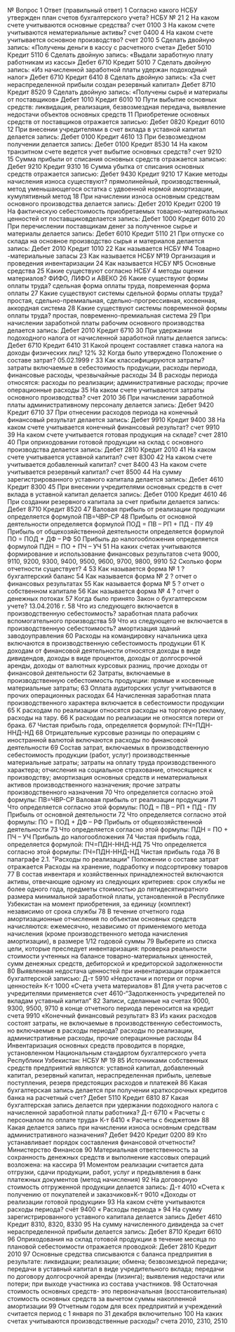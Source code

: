 №	Вопрос	1 Ответ (правильный ответ)
1	Согласно какого НСБУ утвержден план счетов бухгалтерского учета?	НСБУ № 21
2	На каком счете учитываются основные средства?	счет 0100
3	На каком счете учитываются нематериальные активы?	счет 0400
4	На каком счете учитывается основное производство?	счет 2010
5	Сделать двойную запись: «Получены деньги в кассу с расчетного счета» 	Дебет 5010   Кредит 5110
6	Сделать двойную запись: «Выдали заработную плату работникам из кассы» 	  Дебет 6710 Кредит 5010
7	Сделать двойную запись: «Из начисленной заработной платы удержан подоходный налог» 	 Дебет 6710  Кредит 6410
8	Сделать двойную запись: «За счет нераспределенной прибыли создан резервный капитал» 	  Дебет 8710  Кредит 8520
9	Сделать двойную запись: «Получены сырьё и материалы от поставщиков» 	 Дебет 1010  Кредит 6010
10	Пути выбытие основных средств:	ликвидация, реализация, безвозмездная передача, выявление недостачи объектов основных средств
11	Приобретение основных средств от поставщиков отражается записью:	Дебет 0820   Кредит 6010
12	При внесении учредителями в счет вклада в уставной капитал делается запись:	Дебет 0100   Кредит 4610
13	При безвозмездном получении делается запись:	 Дебет 0100  Кредит 8530
14	На каком транзитном счете ведется учет выбытие основных средств?	счет 9210
15	Сумма прибыли от списания основных средств отражается записью:	 Дебет 9210  Кредит 9310
16	Сумма убытка от списания основных средств отражается записью:	 Дебет 9430  Кредит 9210
17	Какие методы начисления износа существуют?	 прямолинейный, производственный, метод уменьшающегося остатка с удвоенной нормой амортизации, кумулятивный метод
18	При начислении износа основным средствам основного производства делается запись:	 Дебет 2010  Кредит 0200
19	На фактическую себестоимость приобретаемых товарно-материальных ценностей от поставщиковделается запись:	Дебет 1000   Кредит 6010
20	При перечислении поставщикам денег за полученное сырье и материалы делается запись:	Дебет 6010   Кредит 5110
21	При отпуске со склада на основное производство сырья и материалов делается запись:	Дебет 2010   Кредит 1010
22	Как называется НСБУ №4	 Товарно -материальные запасы
23	Как называется НСБУ №19	 Организация и проведения инвентаризации 
24	Как называется НСБУ №5	Основные средства 
25	Какие существуют согласно НСБУ 4 методы оценки материалов? 	 ФИФО, ЛИФО и АВЕКО
26	Какие существуют формы оплаты труда? 	сдельная форма оплаты труда, повременная форма оплаты
27	Какие существуют системы сдельной формы оплаты труда?	простая, сдельно-премиальная, сдельно-прогрессивная, косвенная, аккордная система
28	Какие существуют системы повременной формы оплаты труда?	простая, повременно-премиальная система
29	При начислении заработной платы рабочим основного производства делается запись:	Дебет 2010   Кредит 6710
30	При удержании подоходного налога от начисленной заработной платы делается запись:	Дебет 6710   Кредит 6410
31	Какой процент составляет ставка налога на доходы физических лиц?	12%
32	Когда было утверждено Положение о составе затрат?	05.02.1999 г
33	Как классифицируются затраты?	затраты включаемые в  себестоимость продукции, расходы периода, финансовые расходы, чрезвычайные расходы
34	В расходы периода относятся:	расходы по реализации; административные расходы; прочие операционные расходы
35	На каком счете учитываются затраты основного производства?	счет 2010
36	При начислении заработной платы административному персоналу делается запись:	Дебет 9420    Кредит 6710
37	При отнесении расходов периода на конечный финансовый результат делается запись:	Дебет 9910    Кредит 9400
38	На каком счете учитывается конечный финансовый результат?	счет 9910
39	На каком счете учитывается готовая продукция на складе?	счет 2810
40	При оприходовании готовой продукции на склад с основного производства делается запись:	Дебет 2810    Кредит 2010
41	На каком счете учитывается уставной капитал?	счет 8300
42	На каком счете учитывается добавленный капитал?	счет 8400
43	На каком счете учитывается резервный капитал?	счет 8500
44	На сумму зарегистрированного уставного капитала делается запись:	Дебет 4610    Кредит 8300
45	При внесении учредителями основных средств в счет вклада в уставной капитал делается запись:	Дебет 0100    Кредит 4610
46	При создании резервного капитала за счет прибыли делается запись:	Дебет 8710    Кредит 8520
47	Валовая прибыль от реализации продукции определяется формулой	ПВ=ЧВР-СР
48	Прибыль от основной деятельности определяется формулой	ПОД   = ПВ – РП + ПД - ПУ 
49	Прибыль от общехозяйственной деятельности определяется формулой	ПО = ПОД + ДФ – РФ
50	Прибыль до налогообложения определяется формулой	ПДН = ПО + ПЧ – УЧ 
51	На каких счетах учитываются формирование и использование финансовых результатов	 счета 9000, 9110, 9200, 9300, 9400, 9500, 9600, 9700, 9800, 9910
52	Сколько форм отчетности существует?	4
53	Как называется форма № 1 ?	бухгалтерский баланс
54	Как называется форма № 2 ?	 отчет о финансовых результатах 
55	Как называется форма № 5 ?	 отчет о собственном капитале 
56	Как называется форма № 4 ?	 отчет о денежных потоках 
57	Когда было принято Закон о бухгалтерском учете?	 13.04.2016 г.
58	Что из следующего включается в производственную себестоимость?	  заработная плата рабочих вспомогательного производства
59	Что из следующего не включается в производственную себестоимость?	 амортизация зданий заводоуправления
60	Расходы на командировку начальника цеха включаются в 	производственную себестоимость продукции
61	К доходам от финансовой деятельности относятся	 доходы в виде дивидендов, доходы в виде процентов, доходы от долгосрочной аренды, доходы от валютных курсовых разниц, прочие доходы от финансовой деятельности
62	Затраты, включаемые в производственную себестоимость продукции: 	 прямые и косвенные материальные затраты; 
63	Оплата аудиторских услуг учитываются  	 в  прочих операционных расходах
64	Начисленная заработная плата производственного характера включается 	 в себестоимости продукции
65	К расходам по реализации относятся	 расходы на торговую рекламу, расходы на тару. 
66	К расходам по реализации не относятся	 потери от брака.
67	Чистая прибыль года, определяется формулой:	 ПЧ=ПДН-ННД-НД
68	Отрицательные курсовые разницы по операциям с иностранной валютой включаются 	 расходы по финансовой деятельности
69	Состав затрат, включаемых в производственную себестоимость продукции (работ, услуг)	производственные материальные затраты; затраты на оплату труда производственного характера; отчисления на социальное страхование, относящиеся к производству; амортизация основных средств и нематериальных активов производственного назначения; прочие затраты производственного назначения
70	Что определяется согласно этой формулы:    ПВ=ЧВР-СР 	Валовая прибыль от реализации продукции 
71	Что определяется согласно этой формулы:    ПОД   = ПВ – РП + ПД - ПУ 	Прибыль от основной деятельности 
72	Что определяется согласно этой формулы:    ПО = ПОД + ДФ – РФ 	Прибыль от общехозяйственной деятельности
73	Что определяется согласно этой формулы:    ПДН = ПО + ПЧ – УЧ 	Прибыль до налогообложения 
74	Чистая прибыль года, определяется формулой:	ПЧ=ПДН-ННД-НД
75	Что определяется согласно этой формулы:    ПЧ=ПДН-ННД-НД	Чистая прибыль года
76	В папаграфе 2.1. "Расходы по реализации" Положении о составе затрат отражается	Расходы на хранение, подработку и подсортировку товаров
77	В состав инвентаря и хозяйственных принадлежностей включаются активы, отвечающие одному из следующих критериев:	срок службы не более одного года, предметы стоимостью до пятидесятикратного размера минимальной заработной платы, установленной в Республике Узбекистан на момент приобретения, за единицу (комплект) независимо от срока службы
78	В течение отчетного года амортизационные отчисления по объектам основных средств начисляются: 	ежемесячно, независимо от применяемого метода начисления (кроме производственного метода начисления амортизации), в размере 1/12 годовой суммы
79	Выберите из списка цели, которые преследует инвентаризация:	проверка реальности стоимости учтенных на балансе товарно-материальных ценностей, сумм денежных средств, дебиторской и кредиторской задолженности
80	Выявленная недостача ценностей при инвентаризации отражается бухгалтерской записью:	Д-т 5910 «Недостачи и потери от порчи ценностей» К-т 1000 «Счета учета материалов»
81	Для учета расчетов с учредителями применяется счет	4610-“Задолженность учредителей по вкладам уставный капитал”
82	Записи, сделанные на счетах 9000, 9300, 9500, 9710 в конце отчетного периода переносится	 на кредит счета 9910 «Конечный финансовый результат»
83	Из каких расходов состоят затраты, не включаемые в производственную себестоимость, но включаемые в расходы периода?	расходы по реализации, административные расходы, прочие операционные расходы
84	Инвентаризация основных средств проводится в порядке, установленном Национальным стандартом бухгалтерского учета Республики Узбекистан: 	 НСБУ № 19 
85	Источниками собственных средств предприятий являются:	 уставной капитал, добавленный капитал, резервный капитал,  нераспределенная прибыль, целевые поступления, резерв предстоящих расходов и платежей
86	Какая бухгалтерская запись делается при получении краткосрочных кредитов банка на расчетный счет?	Дебет 5110 Кредит 6810
87	Какая бухгалтерская запись делается при удержании подоходного налога с начисленной заработной платы работника?	Д-т 6710 « Расчеты с персоналом по оплате труда» К-т 6410 « Расчеты с бюджетом»
88	Какая делается запись при начислении износа основным средствам административного назначения?	Дебет 9420 Кредит 0200
89	Кто устанавливает порядок составления  финансовой отчетности?	  Министерство Финансов
90	Материальная ответственность за сохранность денежных средств и выполнение кассовых операций возложена: 	 на кассира
91	Моментом реализации считается	дата отгрузки, сдачи продукции, работ, услуг и предъявления в банк платежных документов (метод начисления)
92	На договорную стоимость отгруженной продукции делается запись: 	Д-т 4010 «Счета к получению от покупателей и заказчиков»К-т 9010 «Доходы от реализации готовой продукции»
93	На каком счёте учитываются расходы периода?	счёт 9400 « Расходы периода »
94	На сумму зарегистрированного уставного капитала делается запись	Дебет 4610 Кредит 8310, 8320, 8330
95	На сумму начисленного дивиденда за счет нераспределенной прибыли делается запись:	Дебет 8710 Кредит 6610
96	Оприходования на склад готовой продукции в течение месяца по плановой себестоимости отражается проводкой:	Дебет 2810 Кредит 2010
97	Основные средства списываются с баланса предприятия в результате:	ликвидации; реализации; обмена; безвозмездной передачи; передачи в уставный капитал в виде учредительного вклада; передачи по договору долгосрочной аренды (лизинга); выявления недостачи или потери; при выходе участника из состава участников.
98	Остаточная стоимость основных средств- это 	первоначальная (восстановительная) стоимость основных средств за вычетом суммы накопленной амортизации
99	Отчетным годом для всех предприятий и учреждений считается	период с 1 января по 31 декабря  включительно
100	На каких счетах учитываются производственные расходы?	 счета 2010, 2310, 2510
